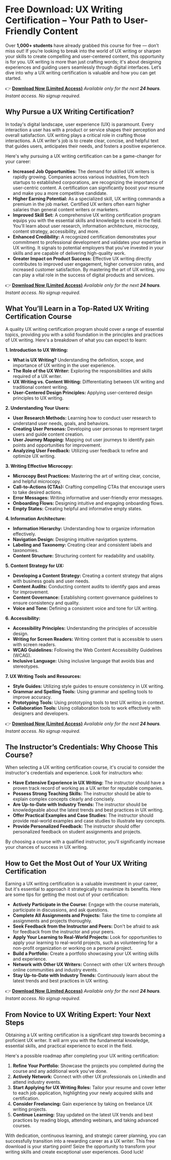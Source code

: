 # Free Download: UX Writing Certification – Your Path to User-Friendly Content

Over **1,000+ students** have already grabbed this course for free — don’t miss out! If you’re looking to break into the world of UX writing or sharpen your skills to create compelling and user-centered content, this opportunity is for you. UX writing is more than just crafting words; it's about designing experiences and guiding users seamlessly through digital interfaces. Let’s dive into why a UX writing certification is valuable and how you can get started.

👉 **[Download Now (Limited Access)](https://udemywork.com/ux-writing-certification)**
_Available only for the next **24 hours**. Instant access. No signup required._

## Why Pursue a UX Writing Certification?

In today's digital landscape, user experience (UX) is paramount. Every interaction a user has with a product or service shapes their perception and overall satisfaction. UX writing plays a critical role in crafting those interactions. A UX writer's job is to create clear, concise, and helpful text that guides users, anticipates their needs, and fosters a positive experience.

Here's why pursuing a UX writing certification can be a game-changer for your career:

*   **Increased Job Opportunities:** The demand for skilled UX writers is rapidly growing. Companies across various industries, from tech startups to established corporations, are recognizing the importance of user-centric content. A certification can significantly boost your resume and make you a more competitive candidate.
*   **Higher Earning Potential:** As a specialized skill, UX writing commands a premium in the job market. Certified UX writers often earn higher salaries than general content writers or marketers.
*   **Improved Skill Set:** A comprehensive UX writing certification program equips you with the essential skills and knowledge to excel in the field. You'll learn about user research, information architecture, microcopy, content strategy, accessibility, and more.
*   **Enhanced Credibility:** A recognized certification demonstrates your commitment to professional development and validates your expertise in UX writing. It signals to potential employers that you've invested in your skills and are capable of delivering high-quality work.
*   **Greater Impact on Product Success:** Effective UX writing directly contributes to improved user engagement, higher conversion rates, and increased customer satisfaction. By mastering the art of UX writing, you can play a vital role in the success of digital products and services.

👉 **[Download Now (Limited Access)](https://udemywork.com/ux-writing-certification)**
_Available only for the next **24 hours**. Instant access. No signup required._

## What You’ll Learn in a Top-Rated UX Writing Certification Course

A quality UX writing certification program should cover a range of essential topics, providing you with a solid foundation in the principles and practices of UX writing. Here's a breakdown of what you can expect to learn:

**1. Introduction to UX Writing:**

*   **What is UX Writing?** Understanding the definition, scope, and importance of UX writing in the user experience.
*   **The Role of the UX Writer:** Exploring the responsibilities and skills required of a UX writer.
*   **UX Writing vs. Content Writing:** Differentiating between UX writing and traditional content writing.
*   **User-Centered Design Principles:** Applying user-centered design principles to UX writing.

**2. Understanding Your Users:**

*   **User Research Methods:** Learning how to conduct user research to understand user needs, goals, and behaviors.
*   **Creating User Personas:** Developing user personas to represent target users and guide content creation.
*   **User Journey Mapping:** Mapping out user journeys to identify pain points and opportunities for improvement.
*   **Analyzing User Feedback:** Utilizing user feedback to refine and optimize UX writing.

**3. Writing Effective Microcopy:**

*   **Microcopy Best Practices:** Mastering the art of writing clear, concise, and helpful microcopy.
*   **Call-to-Actions (CTAs):** Crafting compelling CTAs that encourage users to take desired actions.
*   **Error Messages:** Writing informative and user-friendly error messages.
*   **Onboarding Flows:** Designing intuitive and engaging onboarding flows.
*   **Empty States:** Creating helpful and informative empty states.

**4. Information Architecture:**

*   **Information Hierarchy:** Understanding how to organize information effectively.
*   **Navigation Design:** Designing intuitive navigation systems.
*   **Labeling and Taxonomy:** Creating clear and consistent labels and taxonomies.
*   **Content Structure:** Structuring content for readability and usability.

**5. Content Strategy for UX:**

*   **Developing a Content Strategy:** Creating a content strategy that aligns with business goals and user needs.
*   **Content Audits:** Conducting content audits to identify gaps and areas for improvement.
*   **Content Governance:** Establishing content governance guidelines to ensure consistency and quality.
*   **Voice and Tone:** Defining a consistent voice and tone for UX writing.

**6. Accessibility:**

*   **Accessibility Principles:** Understanding the principles of accessible design.
*   **Writing for Screen Readers:** Writing content that is accessible to users with screen readers.
*   **WCAG Guidelines:** Following the Web Content Accessibility Guidelines (WCAG).
*   **Inclusive Language:** Using inclusive language that avoids bias and stereotypes.

**7. UX Writing Tools and Resources:**

*   **Style Guides:** Utilizing style guides to ensure consistency in UX writing.
*   **Grammar and Spelling Tools:** Using grammar and spelling tools to improve accuracy.
*   **Prototyping Tools:** Using prototyping tools to test UX writing in context.
*   **Collaboration Tools:** Using collaboration tools to work effectively with designers and developers.

👉 **[Download Now (Limited Access)](https://udemywork.com/ux-writing-certification)**
_Available only for the next **24 hours**. Instant access. No signup required._

## The Instructor’s Credentials: Why Choose This Course?

When selecting a UX writing certification course, it's crucial to consider the instructor's credentials and experience. Look for instructors who:

*   **Have Extensive Experience in UX Writing:** The instructor should have a proven track record of working as a UX writer for reputable companies.
*   **Possess Strong Teaching Skills:** The instructor should be able to explain complex concepts clearly and concisely.
*   **Are Up-to-Date with Industry Trends:** The instructor should be knowledgeable about the latest trends and best practices in UX writing.
*   **Offer Practical Examples and Case Studies:** The instructor should provide real-world examples and case studies to illustrate key concepts.
*   **Provide Personalized Feedback:** The instructor should offer personalized feedback on student assignments and projects.

By choosing a course with a qualified instructor, you'll significantly increase your chances of success in UX writing.

## How to Get the Most Out of Your UX Writing Certification

Earning a UX writing certification is a valuable investment in your career, but it's essential to approach it strategically to maximize its benefits. Here are some tips for getting the most out of your certification:

*   **Actively Participate in the Course:** Engage with the course materials, participate in discussions, and ask questions.
*   **Complete All Assignments and Projects:** Take the time to complete all assignments and projects thoroughly.
*   **Seek Feedback from the Instructor and Peers:** Don't be afraid to ask for feedback from the instructor and your peers.
*   **Apply Your Learning to Real-World Projects:** Look for opportunities to apply your learning to real-world projects, such as volunteering for a non-profit organization or working on a personal project.
*   **Build a Portfolio:** Create a portfolio showcasing your UX writing skills and experience.
*   **Network with Other UX Writers:** Connect with other UX writers through online communities and industry events.
*   **Stay Up-to-Date with Industry Trends:** Continuously learn about the latest trends and best practices in UX writing.

👉 **[Download Now (Limited Access)](https://udemywork.com/ux-writing-certification)**
_Available only for the next **24 hours**. Instant access. No signup required._

## From Novice to UX Writing Expert: Your Next Steps

Obtaining a UX writing certification is a significant step towards becoming a proficient UX writer. It will arm you with the fundamental knowledge, essential skills, and practical experience to excel in the field.

Here's a possible roadmap after completing your UX writing certification:

1.  **Refine Your Portfolio:** Showcase the projects you completed during the course and any additional work you've done.
2.  **Actively Network:** Connect with other UX professionals on LinkedIn and attend industry events.
3.  **Start Applying for UX Writing Roles:** Tailor your resume and cover letter to each job application, highlighting your newly acquired skills and certification.
4.  **Consider Freelancing:** Gain experience by taking on freelance UX writing projects.
5.  **Continue Learning:** Stay updated on the latest UX trends and best practices by reading blogs, attending webinars, and taking advanced courses.

With dedication, continuous learning, and strategic career planning, you can successfully transition into a rewarding career as a UX writer. This free download is your starting point! Seize the opportunity to transform your writing skills and create exceptional user experiences. Good luck!
